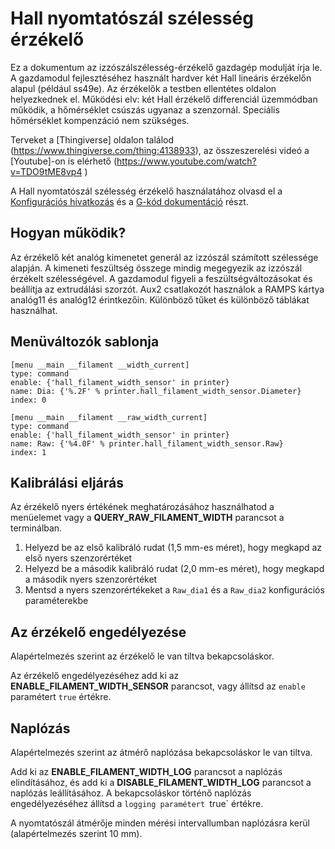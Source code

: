 # Hall nyomtatószál szélesség érzékelő

Ez a dokumentum az izzószálszélesség-érzékelő gazdagép modulját írja le. A gazdamodul fejlesztéséhez használt hardver két Hall lineáris érzékelőn alapul (például ss49e). Az érzékelők a testben ellentétes oldalon helyezkednek el. Működési elv: két Hall érzékelő differenciál üzemmódban működik, a hőmérséklet csúszás ugyanaz a szenzornál. Speciális hőmérséklet kompenzáció nem szükséges.

Terveket a [Thingiverse] oldalon találod (https://www.thingiverse.com/thing:4138933), az összeszerelési videó a [Youtube]-on is elérhető (https://www.youtube.com/watch?v=TDO9tME8vp4 )

A Hall nyomtatószál szélesség érzékelő használatához olvasd el a [Konfigurációs hivatkozás](Config_Reference.md#hall_filament_width_sensor) és a [G-kód dokumentáció](G-Codes.md#hall_filament_width_sensor) részt.

## Hogyan működik?

Az érzékelő két analóg kimenetet generál az izzószál számított szélessége alapján. A kimeneti feszültség összege mindig megegyezik az izzószál érzékelt szélességével. A gazdamodul figyeli a feszültségváltozásokat és beállítja az extrudálási szorzót. Aux2 csatlakozót használok a RAMPS kártya analóg11 és analóg12 érintkezőin. Különböző tűket és különböző táblákat használhat.

## Menüváltozók sablonja

```
[menu __main __filament __width_current]
type: command
enable: {'hall_filament_width_sensor' in printer}
name: Dia: {'%.2F' % printer.hall_filament_width_sensor.Diameter}
index: 0

[menu __main __filament __raw_width_current]
type: command
enable: {'hall_filament_width_sensor' in printer}
name: Raw: {'%4.0F' % printer.hall_filament_width_sensor.Raw}
index: 1
```

## Kalibrálási eljárás

Az érzékelő nyers értékének meghatározásához használhatod a menüelemet vagy a **QUERY_RAW_FILAMENT_WIDTH** parancsot a terminálban.

1. Helyezd be az első kalibráló rudat (1,5 mm-es méret), hogy megkapd az első nyers szenzorértéket
1. Helyezd be a második kalibráló rudat (2,0 mm-es méret), hogy megkapd a második nyers szenzorértéket
1. Mentsd a nyers szenzorértékeket a `Raw_dia1` és a `Raw_dia2` konfigurációs paraméterekbe

## Az érzékelő engedélyezése

Alapértelmezés szerint az érzékelő le van tiltva bekapcsoláskor.

Az érzékelő engedélyezéséhez add ki az **ENABLE_FILAMENT_WIDTH_SENSOR** parancsot, vagy állítsd az `enable` paramétert `true` értékre.

## Naplózás

Alapértelmezés szerint az átmérő naplózása bekapcsoláskor le van tiltva.

Add ki az **ENABLE_FILAMENT_WIDTH_LOG** parancsot a naplózás elindításához, és add ki a **DISABLE_FILAMENT_WIDTH_LOG** parancsot a naplózás leállításához. A bekapcsoláskor történő naplózás engedélyezéséhez állítsd a `logging paramétert `true` értékre.

A nyomtatószál átmérője minden mérési intervallumban naplózásra kerül (alapértelmezés szerint 10 mm).
